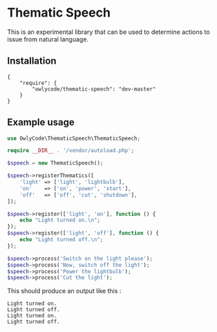 # Thematic Speech

This is an experimental library that can be used to determine actions to issue from natural language.

## Installation

```
{
    "require": {
        "owlycode/thematic-speech": "dev-master"
    }
}
```

## Example usage

```php
use OwlyCode\ThematicSpeech\ThematicSpeech;

require __DIR__ . '/vendor/autoload.php';

$speech = new ThematicSpeech();

$speech->registerThematics([
    'light' => ['light', 'lightbulb'],
    'on'    => ['on', 'power', 'start'],
    'off'   => ['off', 'cut', 'shutdown'],
]);

$speech->register(['light', 'on'], function () {
    echo "Light turned on.\n";
});
$speech->register(['light', 'off'], function () {
    echo "Light turned off.\n";
});

$speech->process('Switch on the light please');
$speech->process('Now, switch off the light');
$speech->process('Power the lightbulb');
$speech->process('Cut the light');
```

This should produce an output like this :

```
Light turned on.
Light turned off.
Light turned on.
Light turned off.
```
